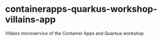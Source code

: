 # containerapps-quarkus-workshop-villains-app
Villains microservice of the Container Apps and Quarkus workshop

